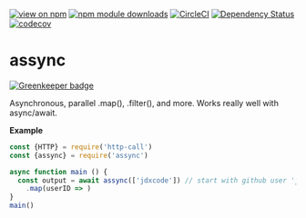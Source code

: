 [![view on npm](http://img.shields.io/npm/v/assync.svg)](https://www.npmjs.org/package/assync)
[![npm module downloads](http://img.shields.io/npm/dt/assync.svg)](https://www.npmjs.org/package/assync)
[![CircleCI](https://circleci.com/gh/jdxcode/assync.svg?style=svg)](https://circleci.com/gh/jdxcode/assync)
[![Dependency Status](https://david-dm.org/jdxcode/assync.svg)](https://david-dm.org/jdxcode/assync)
[![codecov](https://codecov.io/gh/jdxcode/assync/branch/master/graph/badge.svg)](https://codecov.io/gh/jdxcode/assync)

assync
======

[![Greenkeeper badge](https://badges.greenkeeper.io/jdxcode/assync.svg)](https://greenkeeper.io/)

Asynchronous, parallel .map(), .filter(), and more. Works really well with async/await.

**Example**

```js
const {HTTP} = require('http-call')
const {assync} = require('assync')

async function main () {
  const output = await assync(['jdxcode']) // start with github user 'jdxcode'
    .map(userID => )
}
main()
```
